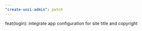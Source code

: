 ```yaml
---
"create-uozi-admin": patch
---
```


feat(login): integrate app configuration for site title and copyright
